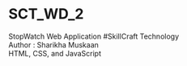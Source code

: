 # SCT_WD_2
StopWatch Web Application #SkillCraft Technology
<br>
Author : Sharikha Muskaan
<br>
HTML, CSS, and JavaScript
